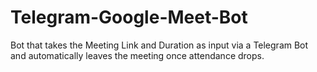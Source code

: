# Telegram-Google-Meet-Bot
Bot that takes the Meeting Link and Duration as input via a Telegram Bot and automatically leaves the meeting once attendance drops.
